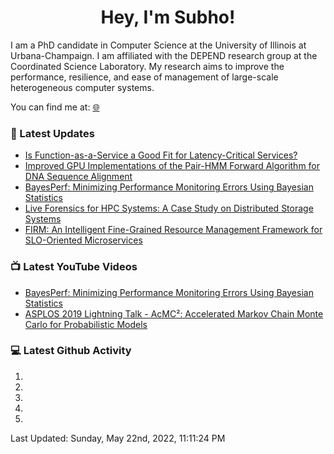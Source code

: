 <h1 align="center">Hey, I'm Subho!</h1>

I am a PhD candidate in Computer Science at the University of Illinois at Urbana-Champaign. I am affiliated with the
DEPEND research group at the Coordinated Science Laboratory. My research aims to improve the performance, resilience,
and ease of management of large-scale heterogeneous computer systems.

You can find me at: [🌐]

### 📕 Latest Updates
<!-- BLOG:START -->
- [Is Function-as-a-Service a Good Fit for Latency-Critical Services?](https://ssbaner2.cs.illinois.edu/publications/wosc2021/)
- [Improved GPU Implementations of the Pair-HMM Forward Algorithm for DNA Sequence Alignment](https://ssbaner2.cs.illinois.edu/publications/iccd2021/)
- [BayesPerf: Minimizing Performance Monitoring Errors Using Bayesian Statistics](https://ssbaner2.cs.illinois.edu/publications/asplos2021/)
- [Live Forensics for HPC Systems: A Case Study on Distributed Storage Systems](https://ssbaner2.cs.illinois.edu/publications/sc2020/)
- [FIRM: An Intelligent Fine-Grained Resource Management Framework for SLO-Oriented Microservices](https://ssbaner2.cs.illinois.edu/publications/osdi2020/)
<!-- BLOG:END -->

### 📺 Latest YouTube Videos
<!-- YOUTUBE:START -->
- [BayesPerf: Minimizing Performance Monitoring Errors Using Bayesian Statistics](https://www.youtube.com/watch?v=Y3d8Vu8g-Rw)
- [ASPLOS 2019 Lightning Talk - AcMC²: Accelerated Markov Chain Monte Carlo for Probabilistic Models](https://www.youtube.com/watch?v=3l_ZuBkZjJk)
<!-- YOUTUBE:END -->

### 💻 Latest Github Activity
<!--RECENT_ACTIVITY:start-->
1. 
2. 
3. 
4. 
5. 
<!--RECENT_ACTIVITY:end-->

<!--RECENT_ACTIVITY:last_update-->
Last Updated: Sunday, May 22nd, 2022, 11:11:24 PM
<!--RECENT_ACTIVITY:last_update_end-->

[🌐]: https://ssbaner2.cs.illinois.edu/
